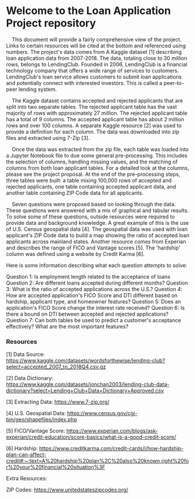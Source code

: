 # Welcome to the Loan Application Project repository

&nbsp;&nbsp;&nbsp;&nbsp;This document will provide a fairly comprehensive view of the project. Links to certain resources will be cited at the bottom and referenced using numbers. The project's data comes from A Kaggle dataset [1] describing loan application data from 2007-2018. The data, totaling close to 30 million rows, belongs to LendingClub. Founded in 2006, LendingClub is a financial technology company that offers a wide range of services to customers. LendingClub's loan service allows customers to submit loan applications and potentially connect with interested investors. This is called a peer-to-peer lending system.

&nbsp;&nbsp;&nbsp;&nbsp;The Kaggle dataset contains accepted and rejected applicants that are split into two separate tables. The rejected applicant table has the vast majority of rows with approximately 27 million. The rejected applicant table has a total of 9 columns. The accepted applicant table has about 2 million rows and over 100 columns. A separate Kaggle resource [2] was used to provide a definition for each column. The data was downloaded into zip files and extracted using 7-Zip [3].

&nbsp;&nbsp;&nbsp;&nbsp;Once the data was extracted from the zip file, each table was loaded into a Jupyter Notebook file to due some general pre-processing. This includes the selection of columns, handling missing values, and the matching of columns from both loan applicant tables. For a detailed look at the columns, please see the project proposal. At the end of the pre-processing steps, three tables were built: a table mixing 100,000 rows of accepted and rejected applicants, one table containing accepted applicant data, and another table containing ZIP Code data for all applicants.

&nbsp;&nbsp;&nbsp;&nbsp;Seven questions were proposed based on looking through the data. These questions were answered with a mix of graphical and tabular results. To solve some of these questions, outside resources were required to provide data and background knowledge. A great example of this is the use of U.S. Census geospatial data [4]. The geospatial data was used with loan applicant's ZIP Code data to build a map showing the ratio of accepted loan applicants across mainland states. Another resource comes from Experian and describes the range of FICO and Vantage scores [5]. The 'hardship' column was defined using a website by Credit Karma [6].

Here is some information describing what each question attempts to solve:

Question 1: Is employment length related to the acceptance of loans
Question 2: Are different loans accepted during different months?
Question 3: What is the ratio of accepted applications across the U.S.?
Question 4: How are accepted application's FICO Score and DTI different based on hardship, applicant type, and homeowner features?
Question 5: Does an application's FICO Score change the interest rate received?
Question 6: Is there a bound on DTI between accepted and rejected applications?
Question 7: Can both tables be used to predict a customer's acceptance effectively? What are the most important features?


### Resources

[1] Data Source: https://www.kaggle.com/datasets/wordsforthewise/lending-club?select=accepted_2007_to_2018Q4.csv.gz

[2] Data Dictionary: https://www.kaggle.com/datasets/jonchan2003/lending-club-data-dictionary?select=Lending+Club+Data+Dictionary+Approved.csv

[3] Extracting Data: https://www.7-zip.org/

[4] U.S. Geospatial Data: https://www.census.gov/cgi-bin/geo/shapefiles/index.php

[5] FICO/Vantage Score: https://www.experian.com/blogs/ask-experian/credit-education/score-basics/what-is-a-good-credit-score/

[6] Hardship: https://www.creditkarma.com/credit-cards/i/how-hardship-plan-can-affect-credit#:~:text=A%20hardship%20plan%2C%20also%20known,right%20for%20your%20financial%20situation%3F

Extra Resources:

ZIP Codes: https://www.unitedstateszipcodes.org/

